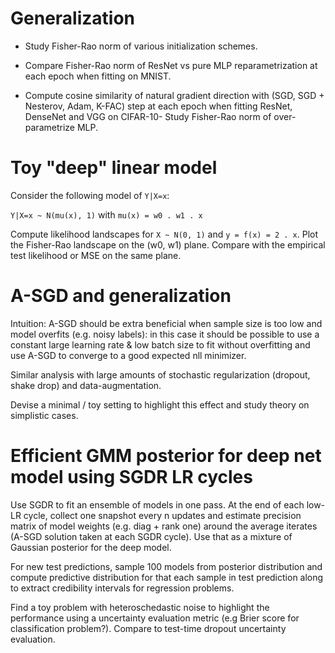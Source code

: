 # Generalization

- Study Fisher-Rao norm of various initialization schemes.

- Compare Fisher-Rao norm of ResNet vs pure MLP reparametrization at each epoch when fitting on MNIST.

- Compute cosine similarity of natural gradient direction with (SGD, SGD + Nesterov, Adam, K-FAC) step at each epoch when fitting ResNet, DenseNet and VGG on CIFAR-10- Study Fisher-Rao norm of over-parametrize MLP.

# Toy "deep" linear model

Consider the following model of `Y|X=x`:

`Y|X=x ~ N(mu(x), 1)` with `mu(x) = w0 . w1 . x`

Compute likelihood landscapes for `X ~ N(0, 1)` and `y = f(x) = 2 . x`.
Plot the Fisher-Rao landscape on the (w0, w1) plane.
Compare with the empirical test likelihood or MSE on the same plane.

# A-SGD and generalization

Intuition: A-SGD should be extra beneficial when sample size is too low and model overfits (e.g. noisy labels): in this case it should be possible to use a constant large learning rate & low batch size to fit without overfitting and use A-SGD to converge to a good expected nll minimizer.

Similar analysis with large amounts of stochastic regularization (dropout, shake drop) and data-augmentation.

Devise a minimal / toy setting to highlight this effect and study theory on simplistic cases.

# Efficient GMM posterior for deep net model using SGDR LR cycles 

Use SGDR to fit an ensemble of models in one pass. At the end of each low-LR cycle, collect one snapshot every n updates and estimate precision matrix of model weights (e.g. diag + rank one) around the average iterates (A-SGD solution taken at each SGDR cycle). Use that as a mixture of Gaussian posterior for the deep model.

For new test predictions, sample 100 models from posterior distribution and compute predictive distribution for that each sample in test prediction along to extract credibility intervals for regression problems.

Find a toy problem with heteroschedastic noise to highlight the performance using a uncertainty evaluation metric (e.g Brier score for classification problem?). Compare to test-time dropout uncertainty evaluation.

